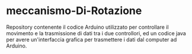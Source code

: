 # meccanismo-Di-Rotazione
Repository contenente il codice Arduino utilizzato per controllare il movimento e la trasmissione di dati tra i due controllori, ed un codice java per avere un'interfaccia grafica per trasmettere i dati dal computer ad Arduino.

